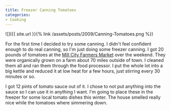 ```yaml
---
title: Freezer Canning Tomatoes
categories:
- Cooking
---
```


![]({{ site.url }}{% link /assets/posts/2009/Canning-Tomatoes.png %})
  



For the first time I decided to try some canning. I didn't feel confident enough to do real canning, so I'm just doing some freezer canning. I got 20 pounds of tomatoes at the [Mill City Farmers Market](http://www.millcityfarmersmarket.org/) over the weekend. They were organically grown on a farm about 70 miles outside of town. I cleaned them all and ran them through the food processor. I put the whole lot into a big kettle and reduced it at low heat for a few hours, just stirring every 30 minutes or so.

I got 12 pints of tomato sauce out of it. I chose to not put anything into the sauce so I can use it in anything I want. I'm going to place these in the freezer for some local tomato dishes this winter. The house smelled really nice while the tomatoes where simmering down.
